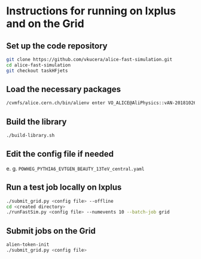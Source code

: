 # Instructions for running on lxplus and on the Grid

## Set up the code repository

~~~~bash
git clone https://github.com/vkucera/alice-fast-simulation.git
cd alice-fast-simulation
git checkout taskHFjets
~~~~

## Load the necessary packages

~~~~bash
/cvmfs/alice.cern.ch/bin/alienv enter VO_ALICE@AliPhysics::vAN-20181026-1
~~~~

## Build the library

~~~~bash
./build-library.sh
~~~~

## Edit the config file if needed

e. g. `POWHEG_PYTHIA6_EVTGEN_BEAUTY_13TeV_central.yaml`

## Run a test job locally on lxplus

~~~~bash
./submit_grid.py <config file> --offline
cd <created directory>
./runFastSim.py <config file> --numevents 10 --batch-job grid
~~~~

## Submit jobs on the Grid

~~~~bash
alien-token-init
./submit_grid.py <config file>
~~~~

